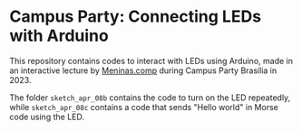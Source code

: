 # Campus Party: Connecting LEDs with Arduino

This repository contains codes to interact with LEDs using Arduino, made in an interactive lecture by [Meninas.comp](https://www.meninas.cic.unb.br) during Campus Party Brasília in 2023.

The folder `sketch_apr_08b` contains the code to turn on the LED repeatedly, while `sketch_apr_08c` contains a code that sends "Hello world" in Morse code using the LED.
